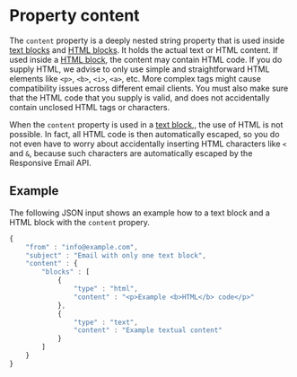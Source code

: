 # Property content

The `content` property is a deeply nested string property that is used
inside [text blocks](ResponsiveEmail/json/block-text) and 
[HTML blocks](ResponsiveEmail/json/block-html). It holds the actual 
text or HTML content. If used inside a [HTML block](ResponsiveEmail/json/block-html), 
the content may contain HTML code. If you do supply HTML, we advise to only use simple 
and straightforward HTML elements like `<p>`, `<b>`, `<i>`, `<a>`, etc. More 
complex tags might cause compatibility issues across  different email clients. 
You must also make sure that the HTML code that you supply is valid, and does 
not accidentally contain unclosed HTML tags or characters.

When the `content` property is used in a [text block](ResponsiveEmail/json/block-text),,
the use of HTML is not possible. In fact, all HTML code is then automatically
escaped, so you do not even have to worry about accidentally inserting HTML 
characters like `<` and `&`, because such characters are automatically escaped 
by the Responsive Email API.

## Example

The following JSON input shows an example how to a text block and a HTML
block with the `content` propery.

```javascript
{
    "from" : "info@example.com",
    "subject" : "Email with only one text block",
    "content" : {
        "blocks" : [ 
            {
                "type" : "html",
                "content" : "<p>Example <b>HTML</b> code</p>"
            }, 
            {
                "type" : "text",
                "content" : "Example textual content"
            } 
        ]
    }
}
```
